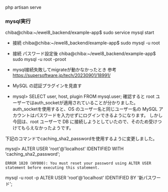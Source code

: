 php artisan serve


### mysql実行
chiba@chiba:~/ewel8_backend/example-app$ sudo service mysql start
- 接続
chiba@chiba:~/ewel8_backend/example-app$ sudo mysql -u root

- 接続 パスワード設定後
chiba@chiba:~/ewel8_backend/example-app$ sudo mysql -u root -proot

- mysql接続失敗してmigrateが動かなかったとき
参考
https://supersoftware.jp/tech/20230901/18991/
- MySQL の認証プラグインを見直す
- mysql> SELECT user, host, plugin FROM mysql.user;
確認すると root ユーザーではauth_socketが適用されていることが分かりました。
auth_socketを使用すると、OS のユーザー名と同じユーザー名の MySQL アカウントはパスワードを入力せずにログインできるようになります。
しかし今回は、root ユーザーで DB に接続しようとしていたので、そのため受けつけてもらえなかったようです。

下記のコマンドでcaching_sha2_passwordを使用するように変更しました。

mysql> ALTER USER 'root'@'localhost' IDENTIFIED WITH 'caching_sha2_password';

```
ERROR 1820 (HY000): You must reset your password using ALTER USER statement before executing this statement.
```
mysql -u root -p
 ALTER USER 'root'@'localhost' IDENTIFIED BY '新パスワード';
